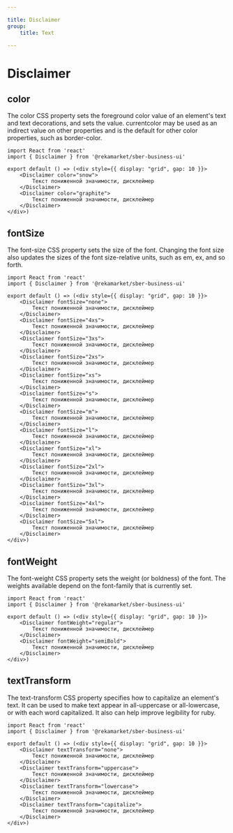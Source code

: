 ```yaml
---

title: Disclaimer
group:
	title: Text

---
```


# Disclaimer

## color
The color CSS property sets the foreground color value of an element's text and text decorations, and sets the <currentcolor> value. currentcolor may be used as an indirect value on other properties and is the default for other color properties, such as border-color.

```tsx
import React from 'react'
import { Disclaimer } from '@rekamarket/sber-business-ui'

export default () => (<div style={{ display: "grid", gap: 10 }}>
	<Disclaimer color="snow">
		Текст пониженной значимости, дисклеймер
	</Disclaimer>
	<Disclaimer color="graphite">
		Текст пониженной значимости, дисклеймер
	</Disclaimer>
</div>)
```

## fontSize
The font-size CSS property sets the size of the font. Changing the font size also updates the sizes of the font size-relative <length> units, such as em, ex, and so forth.

```tsx
import React from 'react'
import { Disclaimer } from '@rekamarket/sber-business-ui'

export default () => (<div style={{ display: "grid", gap: 10 }}>
	<Disclaimer fontSize="none">
		Текст пониженной значимости, дисклеймер
	</Disclaimer>
	<Disclaimer fontSize="4xs">
		Текст пониженной значимости, дисклеймер
	</Disclaimer>
	<Disclaimer fontSize="3xs">
		Текст пониженной значимости, дисклеймер
	</Disclaimer>
	<Disclaimer fontSize="2xs">
		Текст пониженной значимости, дисклеймер
	</Disclaimer>
	<Disclaimer fontSize="xs">
		Текст пониженной значимости, дисклеймер
	</Disclaimer>
	<Disclaimer fontSize="s">
		Текст пониженной значимости, дисклеймер
	</Disclaimer>
	<Disclaimer fontSize="m">
		Текст пониженной значимости, дисклеймер
	</Disclaimer>
	<Disclaimer fontSize="l">
		Текст пониженной значимости, дисклеймер
	</Disclaimer>
	<Disclaimer fontSize="xl">
		Текст пониженной значимости, дисклеймер
	</Disclaimer>
	<Disclaimer fontSize="2xl">
		Текст пониженной значимости, дисклеймер
	</Disclaimer>
	<Disclaimer fontSize="3xl">
		Текст пониженной значимости, дисклеймер
	</Disclaimer>
	<Disclaimer fontSize="4xl">
		Текст пониженной значимости, дисклеймер
	</Disclaimer>
	<Disclaimer fontSize="5xl">
		Текст пониженной значимости, дисклеймер
	</Disclaimer>
</div>)
```

## fontWeight
The font-weight CSS property sets the weight (or boldness) of the font. The weights available depend on the font-family that is currently set.

```tsx
import React from 'react'
import { Disclaimer } from '@rekamarket/sber-business-ui'

export default () => (<div style={{ display: "grid", gap: 10 }}>
	<Disclaimer fontWeight="regular">
		Текст пониженной значимости, дисклеймер
	</Disclaimer>
	<Disclaimer fontWeight="semiBold">
		Текст пониженной значимости, дисклеймер
	</Disclaimer>
</div>)
```

## textTransform
The text-transform CSS property specifies how to capitalize an element's text. It can be used to make text appear in all-uppercase or all-lowercase, or with each word capitalized. It also can help improve legibility for ruby.

```tsx
import React from 'react'
import { Disclaimer } from '@rekamarket/sber-business-ui'

export default () => (<div style={{ display: "grid", gap: 10 }}>
	<Disclaimer textTransform="none">
		Текст пониженной значимости, дисклеймер
	</Disclaimer>
	<Disclaimer textTransform="uppercase">
		Текст пониженной значимости, дисклеймер
	</Disclaimer>
	<Disclaimer textTransform="lowercase">
		Текст пониженной значимости, дисклеймер
	</Disclaimer>
	<Disclaimer textTransform="capitalize">
		Текст пониженной значимости, дисклеймер
	</Disclaimer>
</div>)
```
